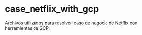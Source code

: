 # case_netflix_with_gcp
Archivos utilizados para resolverl caso de negocio de Netflix con herramientas de GCP.
